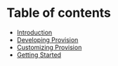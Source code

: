 # Table of contents

* [Introduction](README.md)
* [Developing Provision](developing-provision.md)
* [Customizing Provision](customizing-provision.md)
* [Getting Started](untitled.md)

